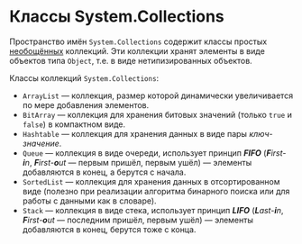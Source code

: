 ﻿# Классы System.Collections

Пространство имён `System.Collections` содержит классы простых [необощённых](https://github.com/shuryak/csharp-learning/tree/master/OOP/Generics) коллекций. Эти коллекции хранят элементы в виде объектов типа `Object`, т.е. в виде нетипизированных объектов.

Классы коллекций `System.Collections`:

 - `ArrayList` — коллекция, размер которой динамически увеличивается по мере добавления элементов.
 - `BitArray` — коллекция для хранения битовых значений (только `true` и `false`) в компактном виде.
 - `Hashtable` — коллекция для хранения данных в виде пары *ключ-значение*.
 - `Queue` — коллекция в виде очереди, использует принцип ***FIFO*** (***F**irst-**i**n*, ***F**irst-**o**ut* — первым пришёл, первым ушёл) — элементы добавляются в конец, а берутся с начала.
 - `SortedList` — коллекция для хранения данных в отсортированном виде (полезно при реализации алгоритма бинарного поиска или для работы с данными как в словаре).
 - `Stack` — коллекция в виде стека, использует принцип ***LIFO*** (***L**ast-**i**n*, ***F**irst-**o**ut* — последним пришёл, первым ушёл) — элементы добавляются в конец, берутся тоже с конца.
